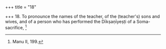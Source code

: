 +++
title = "18"

+++
18. To pronounce the names of the teacher, of the (teacher's) sons and wives, and of a person who has performed the Dīkṣaṇīyeṣṭi of a Soma-sacrifice, [^16] 


[^16]:  Manu II, 199.
